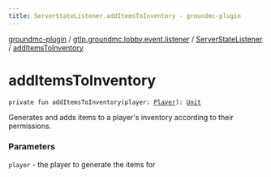 ```yaml
---
title: ServerStateListener.addItemsToInventory - groundmc-plugin
---
```


[groundmc-plugin](../../index.html) / [gtlp.groundmc.lobby.event.listener](../index.html) / [ServerStateListener](index.html) / [addItemsToInventory](.)

# addItemsToInventory

`private fun addItemsToInventory(player: `[`Player`](https://hub.spigotmc.org/javadocs/spigot/org/bukkit/entity/Player.html)`): `[`Unit`](https://kotlinlang.org/api/latest/jvm/stdlib/kotlin/-unit/index.html)

Generates and adds items to a player's inventory according to their permissions.

### Parameters

`player` - the player to generate the items for